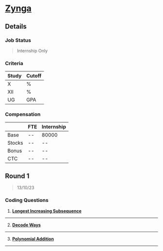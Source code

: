 # [Zynga](https://www.zynga.com/)

## Details

### Job Status

> Internship Only

### Criteria

| Study | Cutoff |
|-------|--------|
| X     | %      |
| XII   | %      |
| UG    | GPA    |

[comment]: # (Any other details go under this. This is a comment)

### Compensation

|        | FTE | Internship |
|--------|-----|------------|
| Base   | --  | 80000      |
| Stocks | --  | --         |
| Bonus  | --  | --         |
| CTC    | --  | --         |

[comment]: # (Details about the rounds go under this comment.)

## Round 1

> 13/10/23

[comment]: # (Summary of the sections and experience below this comment.)

### Coding Questions

1. **[Longest Increasing Subsequence](https://leetcode.com/problems/longest-increasing-subsequence/)**

[comment]: # (Add any resources or links or code to this question under this comment.)

---

2. **[Decode Ways](https://leetcode.com/problems/decode-ways/)**

[comment]: # (Add any resources or links or code to this question under this comment.)

---

3. **[Polynomial Addition](https://practice.geeksforgeeks.org/problems/polynomial-addition)**

[comment]: # (Add any resources or links or code to this question under this comment.)

---
